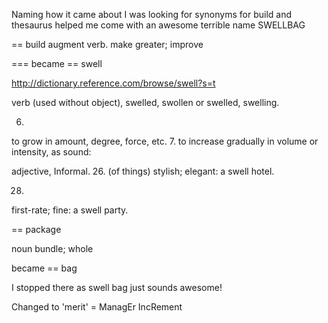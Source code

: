 Naming how it came about
I was looking for synonyms for build and thesaurus helped me come with an awesome terrible name
SWELLBAG


== build
augment
verb. make greater; improve

=== became
== swell

http://dictionary.reference.com/browse/swell?s=t

verb (used without object), swelled, swollen or swelled, swelling.

6.
to grow in amount, degree, force, etc.
7.
to increase gradually in volume or intensity, as sound:

adjective, Informal.
26.
(of things) stylish; elegant:
a swell hotel.

28.
first-rate; fine:
a swell party.



== package

noun bundle; whole

became
== bag

I stopped there as swell bag just sounds awesome!

Changed to 'merit' = ManagEr IncRement